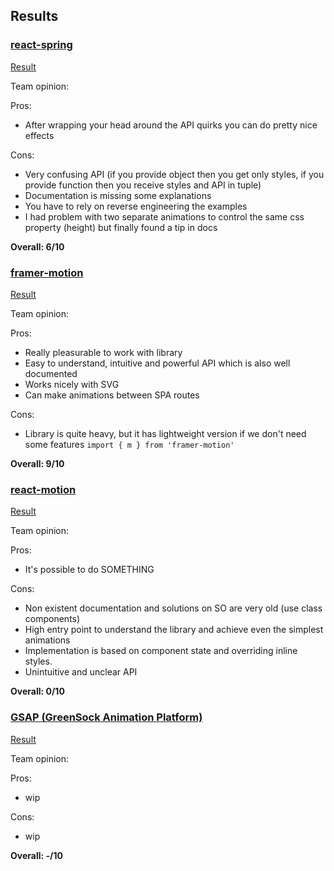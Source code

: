 ## Results

### [react-spring](https://github.com/pmndrs/react-spring)

[Result](https://selleo-react-animations-hackathon.netlify.app/react-spring)

Team opinion:

Pros:
- After wrapping your head around the API quirks you can do pretty nice effects

Cons:
- Very confusing API (if you provide object then you get only styles, if you provide function then you receive styles and API in tuple)
- Documentation is missing some explanations
- You have to rely on reverse engineering the examples
- I had problem with two separate animations to control the same css property (height) but finally found a tip in docs

**Overall: 6/10**


### [framer-motion](https://www.framer.com/motion/)

[Result](https://selleo-react-animations-hackathon.netlify.app/framer-motion)

Team opinion:

Pros:
- Really pleasurable to work with library
- Easy to understand, intuitive and powerful API which is also well documented
- Works nicely with SVG
- Can make animations between SPA routes

Cons:
- Library is quite heavy, but it has lightweight version if we don't need some features `import { m } from 'framer-motion'`

**Overall: 9/10**

### [react-motion](https://github.com/chenglou/react-motion)

[Result](https://selleo-react-animations-hackathon.netlify.app/react-motion)

Team opinion:

Pros:
- It's possible to do SOMETHING

Cons:
- Non existent documentation and solutions on SO are very old (use class components)
- High entry point to understand the library and achieve even the simplest animations
- Implementation is based on component state and overriding inline styles.
- Unintuitive and unclear API

**Overall: 0/10**

### [GSAP (GreenSock Animation Platform)](https://github.com/greensock/GSAP)

[Result](https://selleo-react-animations-hackathon.netlify.app/gsap)

Team opinion:

Pros:
- wip

Cons:
- wip

**Overall: -/10**
